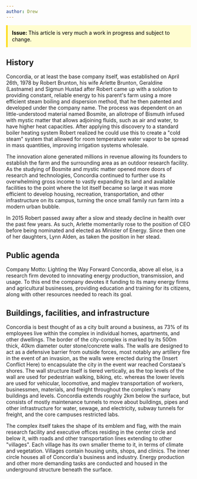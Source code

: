 ```yaml
---
author: Drew
---
```

<div style="background-color:fffdd0; border-left:4px solid #fdda0d; line-height:18px; padding:12px">
	<div style="color:black"><b>Issue: </b>This article is very much a work in progress and subject to change.</div>
</div>

## History

Concordia, or at least the base company itself, was established on April 26th, 1978 by Robert Brunton, his wife Arlette Brunton, Geraldine (Lastname) and Sigmun Hustad after Robert came up with a solution to providing constant, reliable energy to his parent's farm using a more efficient steam boiling and dispersion method, that he then patented and developed under the company name. The process was dependent on an little-understood material named Bosmite, an allotrope of Bismuth infused with mystic matter that allows adjoining fluids, such as air and water, to have higher heat capacities. After applying this discovery to a standard boiler heating system Robert realized he could use this to create a "cold steam" system that allowed for room temperature water vapor to be spread in mass quantities, improving irrigation systems wholesale. 

The innovation alone generated millions in revenue allowing its founders to establish the farm and the surrounding area as an outdoor research facility. As the studying of Bosmite and mystic matter opened more doors of research and technologies, Concordia continued to further use its overwhelming gross income to vastly expanding its land and available facilities to the point where the lot itself became so large it was more efficient to develop housing, recreation, transportation, and other infrastructure on its campus, turning the once small family run farm into a modern urban bubble. 

In 2015 Robert passed away after a slow and steady decline in health over the past few years. As such, Arlette momentarily rose to the position of CEO before being nominated and elected as Minister of Energy. Since then one of her daughters, Lynn Alden, as taken the position in her stead. 

## Public agenda

Company Motto: Lighting the Way Forward
Concordia, above all else, is a research firm devoted to innovating energy production, transmission, and usage. To this end the company devotes it funding to its many energy firms and agricultural businesses, providing education and training for its citizens, along with other resources needed to reach its goal.

## Buildings, facilities, and infrastructure

Concordia is best thought of as a city built around a business, as 73% of its employees live within the complex in individual homes, apartments, and other dwellings. The border of the city-complex is marked by its 500m thick, 40km diameter outer stone/concrete walls. The walls are designed to act as a defensive barrier from outside forces, most notably any artillery fire in the event of an invasion, as the walls were erected during the (Insert Conflict Here) to encapsulate the city in the event war reached Corstaea's shores. The wall structure itself is tiered vertically, as the top levels of the wall are used for pedestrian walking, biking, etc. whereas the lower levels are used for vehicular, locomotive, and maglev transportation of workers, businessmen, materials, and freight throughout the complex's many buildings and levels. Concordia extends roughly 2km below the surface, but consists of mostly maintenance tunnels to move about buildings, pipes and other infrastructure for water, sewage, and electricity, subway tunnels for freight, and the core campuses restricted labs. 

The complex itself takes the shape of its emblem and flag, with the main research facility and executive offices residing in the center circle and below it, with roads and other transportation lines extending to other "villages". Each village has its own smaller theme to it, in terms of climate and vegetation. Villages contain housing units, shops, and clinics. The inner circle houses all of Concordia's business and industry. Energy production and other more demanding tasks are conducted and housed in the underground structure beneath the surface. 